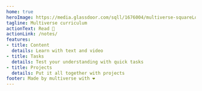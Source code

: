 ```yaml
---
home: true
heroImage: https://media.glassdoor.com/sqll/1676004/multiverse-squareLogo-1616425585499.png
tagline: Multiverse curriculum
actionText: Read 📔
actionLink: /notes/
features:
- title: Content
  details: Learn with text and video
- title: Tasks
  details: Test your understanding with quick tasks
- title: Projects
  details: Put it all together with projects
footer: Made by multiverse with ❤️
---
```

